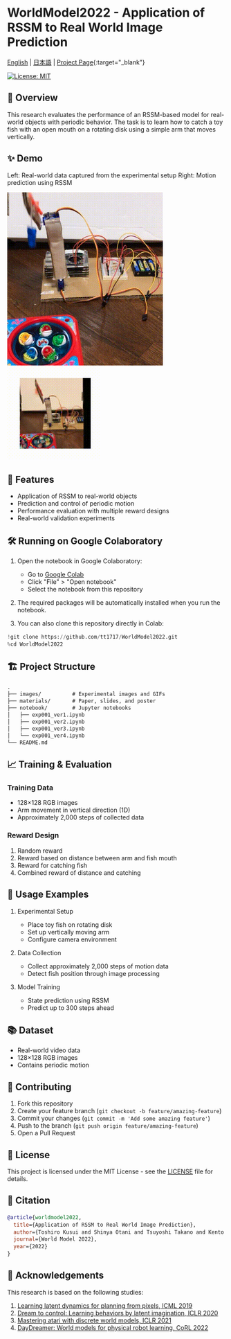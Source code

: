# WorldModel2022 - Application of RSSM to Real World Image Prediction

[English](README.md) | [日本語](README_JA.md) | [Project Page](https://tt1717.github.io/WorldModel2022/){:target="_blank"}

[![License: MIT](https://img.shields.io/badge/License-MIT-yellow.svg)](https://opensource.org/licenses/MIT)

## 🌟 Overview

This research evaluates the performance of an RSSM-based model for real-world objects with periodic behavior. The task is to learn how to catch a toy fish with an open mouth on a rotating disk using a simple arm that moves vertically.

## ✨ Demo

Left: Real-world data captured from the experimental setup
Right: Motion prediction using RSSM

![Real-world Data](images/setup1.gif)
![RSSM Prediction](images/random.gif)

## 🚀 Features

- Application of RSSM to real-world objects
- Prediction and control of periodic motion
- Performance evaluation with multiple reward designs
- Real-world validation experiments

## 🛠️ Running on Google Colaboratory

1. Open the notebook in Google Colaboratory:
   - Go to [Google Colab](https://colab.research.google.com)
   - Click "File" > "Open notebook"
   - Select the notebook from this repository

2. The required packages will be automatically installed when you run the notebook.

3. You can also clone this repository directly in Colab:
```python
!git clone https://github.com/tt1717/WorldModel2022.git
%cd WorldModel2022
```

## 🏗️ Project Structure

```
.
├── images/          # Experimental images and GIFs
├── materials/       # Paper, slides, and poster
├── notebook/        # Jupyter notebooks
│   ├── exp001_ver1.ipynb
│   ├── exp001_ver2.ipynb
│   ├── exp001_ver3.ipynb
│   └── exp001_ver4.ipynb
└── README.md
```

## 📈 Training & Evaluation

### Training Data
- 128×128 RGB images
- Arm movement in vertical direction (1D)
- Approximately 2,000 steps of collected data

### Reward Design
1. Random reward
2. Reward based on distance between arm and fish mouth
3. Reward for catching fish
4. Combined reward of distance and catching

## 📝 Usage Examples

1. Experimental Setup
   - Place toy fish on rotating disk
   - Set up vertically moving arm
   - Configure camera environment

2. Data Collection
   - Collect approximately 2,000 steps of motion data
   - Detect fish position through image processing

3. Model Training
   - State prediction using RSSM
   - Predict up to 300 steps ahead

## 📚 Dataset

- Real-world video data
- 128×128 RGB images
- Contains periodic motion

## 🤝 Contributing

1. Fork this repository
2. Create your feature branch (`git checkout -b feature/amazing-feature`)
3. Commit your changes (`git commit -m 'Add some amazing feature'`)
4. Push to the branch (`git push origin feature/amazing-feature`)
5. Open a Pull Request

## 🪪 License

This project is licensed under the MIT License - see the [LICENSE](LICENSE) file for details.

## 📝 Citation

```bibtex
@article{worldmodel2022,
  title={Application of RSSM to Real World Image Prediction},
  author={Toshiro Kusui and Shinya Otani and Tsuyoshi Takano and Kento Fukuda and Junya Honda},
  journal={World Model 2022},
  year={2022}
}
```

## 🙏 Acknowledgements

This research is based on the following studies:

1. [Learning latent dynamics for planning from pixels, ICML 2019](https://arxiv.org/abs/1811.04551)
2. [Dream to control: Learning behaviors by latent imagination, ICLR 2020](https://arxiv.org/abs/1912.01603)
3. [Mastering atari with discrete world models, ICLR 2021](https://arxiv.org/abs/2010.02193)
4. [DayDreamer: World models for physical robot learning, CoRL 2022](https://arxiv.org/abs/2206.14176)
